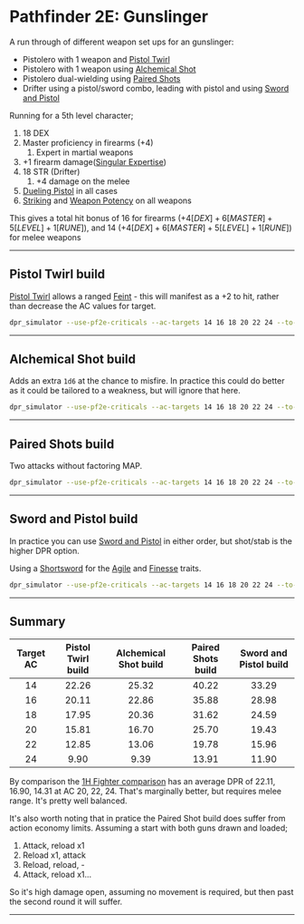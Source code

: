 # Pathfinder 2E: Gunslinger

A run through of different weapon set ups for an gunslinger:

* Pistolero with 1 weapon and [Pistol Twirl](https://2e.aonprd.com/Feats.aspx?ID=3162)
* Pistolero with 1 weapon using [Alchemical Shot](https://2e.aonprd.com/Feats.aspx?ID=3165)
* Pistolero dual-wielding using [Paired Shots](https://2e.aonprd.com/Feats.aspx?ID=3168)
* Drifter using a pistol/sword combo, leading with pistol and using [Sword and Pistol](https://2e.aonprd.com/Feats.aspx?ID=3159)

Running for a 5th level character;

1. 18 DEX
1. Master proficiency in firearms (+4)
   1. Expert in martial weapons
1. +1 firearm damage([Singular Expertise](https://2e.aonprd.com/Classes.aspx?ID=20))
1. 18 STR (Drifter)
   1. +4 damage on the melee
1. [Dueling Pistol](https://2e.aonprd.com/Weapons.aspx?ID=201) in all cases
1. [Striking](https://2e.aonprd.com/Equipment.aspx?ID=280) and [Weapon Potency](https://2e.aonprd.com/Equipment.aspx?ID=281) on all weapons

This gives a total hit bonus of 16 for firearms ($+4[DEX] +6[MASTER] +5[LEVEL] +1[RUNE]$), and 14 ($+4[DEX] +6[MASTER] +5[LEVEL] +1[RUNE]$) for melee weapons

---

## Pistol Twirl build

[Pistol Twirl](https://2e.aonprd.com/Feats.aspx?ID=3162) allows a ranged [Feint](https://2e.aonprd.com/Actions.aspx?ID=48) - this will manifest as a +2 to hit, rather than decrease the AC values for target.

```bash
dpr_simulator --use-pf2e-criticals --ac-targets 14 16 18 20 22 24 --to-hit "1d20+16+2" --weapon-details "2f6~10+1"
```

---

## Alchemical Shot build

Adds an extra `1d6` at the chance to misfire. In practice this could do better as it could be tailored to a weakness, but will ignore that here.

```bash
dpr_simulator --use-pf2e-criticals --ac-targets 14 16 18 20 22 24 --to-hit "1d20+16" --weapon-details "2f6~10+1,1d6"
```

---

## Paired Shots build

Two attacks without factoring MAP.

```bash
dpr_simulator --use-pf2e-criticals --ac-targets 14 16 18 20 22 24 --to-hit "1d20+16" "1d20+16" --weapon-details "2f6~10+1" "2f6~10+1"
```

---

## Sword and Pistol build

In practice you can use [Sword and Pistol](https://2e.aonprd.com/Feats.aspx?ID=3159) in either order, but shot/stab is the higher DPR option.

Using a [Shortsword](https://2e.aonprd.com/Weapons.aspx?ID=43) for the [Agile](https://2e.aonprd.com/Traits.aspx?ID=170) and [Finesse](https://2e.aonprd.com/Traits.aspx?ID=179) traits.

```bash
dpr_simulator --use-pf2e-criticals --ac-targets 14 16 18 20 22 24 --to-hit "1d20+16" "1d20+14-3" --weapon-details "2f6~10+1" "2d6+4"
```

---

## Summary

|Target AC|Pistol Twirl build|Alchemical Shot build|Paired Shots build|Sword and Pistol build|
|:---:|:---:|:---:|:---:|:---:|
|14|22.26|25.32|40.22|33.29|
|16|20.11|22.86|35.88|28.98|
|18|17.95|20.36|31.62|24.59|
|20|15.81|16.70|25.70|19.43|
|22|12.85|13.06|19.78|15.96|
|24|9.90|9.39|13.91|11.90|

By comparison the [1H Fighter comparison](./example_pf2e_melee.md#1-handed) has an average DPR of 22.11, 16.90, 14.31 at AC 20, 22, 24. That's marginally better, but requires melee range. It's pretty well balanced.

It's also worth noting that in pratice the Paired Shot build does suffer from action economy limits. Assuming a start with both guns drawn and loaded;

1. Attack, reload x1
1. Reload x1, attack
1. Reload, reload, -
1. Attack, reload x1...

So it's high damage open, assuming no movement is required, but then past the second round it will suffer.

---
